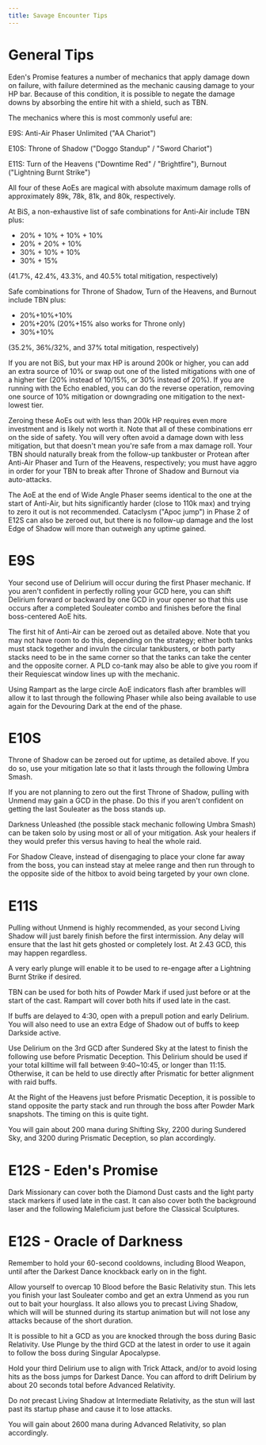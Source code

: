 ```yaml
---
title: Savage Encounter Tips
---
```

# General Tips

Eden's Promise features a number of mechanics that apply damage down on failure, with failure determined as the mechanic causing damage to your HP bar. Because of this condition, it is possible to negate the damage downs by absorbing the entire hit with a shield, such as TBN.

The mechanics where this is most commonly useful are:

E9S: Anti-Air Phaser Unlimited ("AA Chariot")

E10S: Throne of Shadow ("Doggo Standup" / "Sword Chariot")

E11S: Turn of the Heavens ("Downtime Red" / "Brightfire"), Burnout ("Lightning Burnt Strike")

All four of these AoEs are magical with absolute maximum damage rolls of approximately 89k, 78k, 81k, and 80k, respectively.

At BiS, a non-exhaustive list of safe combinations for Anti-Air include TBN plus: 

* 20% + 10% + 10% + 10%
* 20% + 20% + 10% 
* 30% + 10% + 10%
* 30% + 15% 

(41.7%, 42.4%, 43.3%, and 40.5% total mitigation, respectively) 

Safe combinations for Throne of Shadow, Turn of the Heavens, and Burnout include TBN plus:

* 20%+10%+10%
* 20%+20% (20%+15% also works for Throne only)
* 30%+10%

(35.2%, 36%/32%, and 37% total mitigation, respectively)

If you are not BiS, but your max HP is around 200k or higher, you can add an extra source of 10% or swap out one of the listed mitigations with one of a higher tier (20% instead of 10/15%, or 30% instead of 20%). If you are running with the Echo enabled, you can do the reverse operation, removing one source of 10% mitigation or downgrading one mitigation to the next-lowest tier.

Zeroing these AoEs out with less than 200k HP requires even more investment and is likely not worth it. Note that all of these combinations err on the side of safety. You will very often avoid a damage down with less mitigation, but that doesn't mean you're safe from a max damage roll. Your TBN should naturally break from the follow-up tankbuster or Protean after Anti-Air Phaser and Turn of the Heavens, respectively; you must have aggro in order for your TBN to break after Throne of Shadow and Burnout via auto-attacks.

The AoE at the end of Wide Angle Phaser seems identical to the one at the start of Anti-Air, but hits significantly harder (close to 110k max) and trying to zero it out is not recommended. Cataclysm ("Apoc jump") in Phase 2 of E12S can also be zeroed out, but there is no follow-up damage and the lost Edge of Shadow will more than outweigh any uptime gained. 

# E9S

Your second use of Delirium will occur during the first Phaser mechanic. If you aren't confident in perfectly rolling your GCD here, you can shift Delirium forward or backward by one GCD in your opener so that this use occurs after a completed Souleater combo and finishes before the final boss-centered AoE hits.

The first hit of Anti-Air can be zeroed out as detailed above. Note that you may not have room to do this, depending on the strategy; either both tanks must stack together and invuln the circular tankbusters, or both party stacks need to be in the same corner so that the tanks can take the center and the opposite corner. A PLD co-tank may also be able to give you room if their Requiescat window lines up with the mechanic.

Using Rampart as the large circle AoE indicators flash after brambles will allow it to last through the following Phaser while also being available to use again for the Devouring Dark at the end of the phase.

# E10S

Throne of Shadow can be zeroed out for uptime, as detailed above. If you do so, use your mitigation late so that it lasts through the following Umbra Smash.

If you are not planning to zero out the first Throne of Shadow, pulling with Unmend may gain a GCD in the phase. Do this if you aren't confident on getting the last Souleater as the boss stands up.

Darkness Unleashed (the possible stack mechanic following Umbra Smash) can be taken solo by using most or all of your mitigation. Ask your healers if they would prefer this versus having to heal the whole raid.

For Shadow Cleave, instead of disengaging to place your clone far away from the boss, you can instead stay at melee range and then run through to the opposite side of the hitbox to avoid being targeted by your own clone.

# E11S

Pulling without Unmend is highly recommended, as your second Living Shadow will just barely finish before the first intermission. Any delay will ensure that the last hit gets ghosted or completely lost. At 2.43 GCD, this may happen regardless.

A very early plunge will enable it to be used to re-engage after a Lightning Burnt Strike if desired.

TBN can be used for both hits of Powder Mark if used just before or at the start of the cast. Rampart will cover both hits if used late in the cast.

If buffs are delayed to 4:30, open with a prepull potion and early Delirium. You will also need to use an extra Edge of Shadow out of buffs to keep Darkside active.

Use Delirium on the 3rd GCD after Sundered Sky at the latest to finish the following use before Prismatic Deception. This Delirium should be used if your total killtime will fall between 9:40~10:45, or longer than 11:15. Otherwise, it can be held to use directly after Prismatic for better alignment with raid buffs.

At the Right of the Heavens just before Prismatic Deception, it is possible to stand opposite the party stack and run through the boss after Powder Mark snapshots. The timing on this is quite tight.

You will gain about 200 mana during Shifting Sky, 2200 during Sundered Sky, and 3200 during Prismatic Deception, so plan accordingly.



# E12S - Eden's Promise

Dark Missionary can cover both the Diamond Dust casts and the light party stack markers if used late in the cast. It can also cover both the background laser and the following Maleficium just before the Classical Sculptures.



# E12S - Oracle of Darkness

Remember to hold your 60-second cooldowns, including Blood Weapon, until after the Darkest Dance knockback early on in the fight.

Allow yourself to overcap 10 Blood before the Basic Relativity stun. This lets you finish your last Souleater combo and get an extra Unmend as you run out to bait your hourglass. It also allows you to precast Living Shadow, which will will be stunned during its startup animation but will not lose any attacks because of the short duration.

It is possible to hit a GCD as you are knocked through the boss during Basic Relativity. Use Plunge by the third GCD at the latest in order to use it again to follow the boss during Singular Apocalypse.

Hold your third Delirium use to align with Trick Attack, and/or to avoid losing hits as the boss jumps for Darkest Dance. You can afford to drift Delirium by about 20 seconds total before Advanced Relativity.

Do *not* precast Living Shadow at Intermediate Relativity, as the stun will last past its startup phase and cause it to lose attacks.

You will gain about 2600 mana during Advanced Relativity, so plan accordingly.